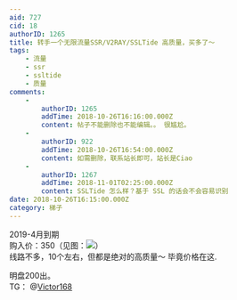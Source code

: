 ```yaml
---
aid: 727
cid: 18
authorID: 1265
title: 转手一个无限流量SSR/V2RAY/SSLTide 高质量，买多了～
tags:
    - 流量
    - ssr
    - ssltide
    - 质量
comments:
    -
        authorID: 1265
        addTime: 2018-10-26T16:16:00.000Z
        content: 帖子不能删除也不能编辑。。 很尴尬。
    -
        authorID: 922
        addTime: 2018-10-26T16:54:00.000Z
        content: 如需删除，联系站长即可，站长是Ciao
    -
        authorID: 1267
        addTime: 2018-11-01T02:25:00.000Z
        content: SSLTide 怎么样？基于 SSL 的话会不会容易识别
date: 2018-10-26T16:15:00.000Z
category: 梯子
---
```


2019-4月到期  
购入价：350（见图：![](https://s1.ax1x.com/2018/10/27/i6ydtP.png)）  
线路不多，10个左右，但都是绝对的高质量～ 毕竟价格在这.

明盘200出。  
TG： @[Victor168](/member/Victor168)
